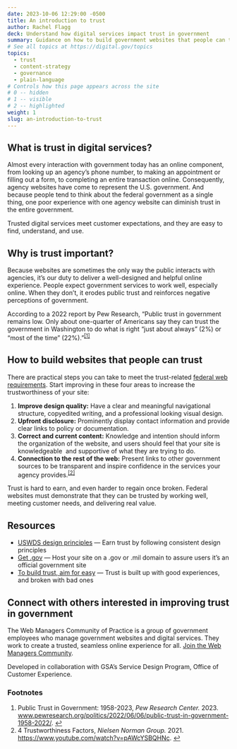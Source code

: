 ```yaml
---
date: 2023-10-06 12:29:00 -0500
title: An introduction to trust
author: Rachel Flagg
deck: Understand how digital services impact trust in government
summary: Guidance on how to build government websites that people can trust.
# See all topics at https://digital.gov/topics
topics:
  - trust
  - content-strategy
  - governance
  - plain-language
# Controls how this page appears across the site
# 0 -- hidden
# 1 -- visible
# 2 -- highlighted
weight: 1
slug: an-introduction-to-trust
---
```

## What is trust in digital services?

Almost every interaction with government today has an online component, from looking up an agency’s phone number, to making an appointment or filling out a form, to completing an entire transaction online. Consequently, agency websites have come to represent the U.S. government. And because people tend to think about the federal government as a single thing, one poor experience with one agency website can diminish trust in the entire government.

Trusted digital services meet customer expectations, and they are easy to find, understand, and use.

## Why is trust important?

Because websites are sometimes the only way the public interacts with agencies, it’s our duty to deliver a well-designed and helpful online experience. People expect government services to work well, especially online. When they don’t, it erodes public trust and reinforces negative perceptions of government.

According to a 2022 report by Pew Research, “Public trust in government remains low. Only about one-quarter of Americans say they can trust the government in Washington to do what is right “just about always” (2%) or “most of the time” (22%).”<sup><a aria-describedby="footnote-label" href="#fn1" id="footnotes-ref1">[1]</a></sup>

## How to build websites that people can trust

There are practical steps you can take to meet the trust-related [federal web requirements](https://digital.gov/resources/checklist-of-requirements-for-federal-digital-services/). Start improving in these four areas to increase the trustworthiness of your site:

1. **Improve design quality:** Have a clear and meaningful navigational structure, copyedited writing, and a professional looking visual design.
2. **Upfront disclosure:** Prominently display contact information and provide clear links to policy or documentation.
3. **Correct and current content:** Knowledge and intention should inform the organization of the website, and users should feel that your site is knowledgeable  and supportive of what they are trying to do.
4. **Connection to the rest of the web:** Present links to other government sources to be transparent and inspire confidence in the services your agency provides.<sup><a aria-describedby="footnote-label" href="#fn2" id="footnotes-ref2">[2]</a></sup>

Trust is hard to earn, and even harder to regain once broken. Federal websites must demonstrate that they can be trusted by working well, meeting customer needs, and delivering real value.

## Resources

* [USWDS design principles](https://designsystem.digital.gov/design-principles/#earn-trust) — Earn trust by following consistent design principles
* [Get .gov](https://get.gov/) — Host your site on a .gov or .mil domain to assure users it’s an official government site
* [To build trust, aim for easy](https://digital.gov/2022/12/13/to-build-trust-aim-for-easy/) — Trust is built up with good experiences, and broken with bad ones

## Connect with others interested in improving trust in government

The Web Managers Community of Practice is a group of government employees who manage government websites and digital services. They work to create a trusted, seamless online experience for all. [Join the Web Managers Community](https://digital.gov/communities/web-content-managers/).

Developed in collaboration with GSA’s Service Design Program, Office of Customer Experience.

<footer>
<h3 id="footnote-label">Footnotes</h3>
<ol>
<li id="fn1">Public Trust in Government: 1958-2023, <em>Pew Research Center.</em> 2023. <a href="https://www.pewresearch.org/politics/2022/06/06/public-trust-in-government-1958-2022/">www.pewresearch.org/politics/2022/06/06/public-trust-in-government-1958-2022/</a>. <a href="#footnotes-ref1" aria-label="Back to content">↩</a></li>
<li id="fn2">4 Trustworthiness Factors, <em>Nielsen Norman Group.</em> 2021. <a href="https://www.youtube.com/watch?v=pAWcYSBQHNc">https://www.youtube.com/watch?v=pAWcYSBQHNc</a>. <a href="#footnotes-ref2" aria-label="Back to content">↩</a></li>  
</ol>
</footer>